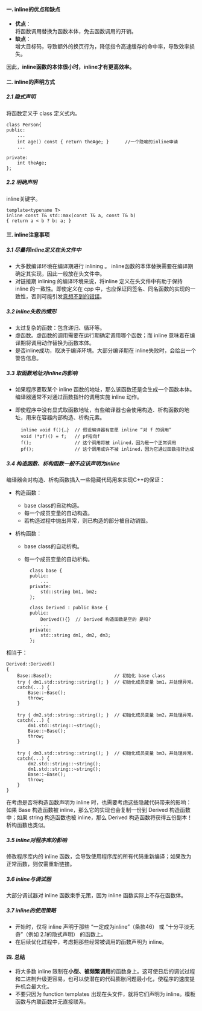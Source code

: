 #### 一. inline的优点和缺点
- **优点**：  
将函数调用替换为函数本体，免去函数调用的开销。  
- **缺点**：  
增大目标码，导致额外的换页行为，降低指令高速缓存的命中率，导致效率损失。  

因此，**inline函数的本体很小时，inline才有更高效率。**  

#### 二. inline的声明方式
##### 2.1 隐式声明
将函数定义于 class 定义式内。  

	class Person{ 
	public: 
	    ... 
	    int age() const { return theAge; }		//一个隐喻的inline申请 
	    ... 
	
	private: 
	    int theAge; 
	};

##### 2.2 明确声明
inline关键字。

	template<typename T>
	inline const T& std::max(const T& a, const T& b) 
	{ return a < b ? b: a; }

#### 三. inline注意事项
##### 3.1 尽量将inline定义在头文件中
- 大多数编译环境在编译期进行 inlining 。 inline函数的本体替换需要在编译期确定其实现，因此一般放在头文件中。
- 对链接期 inlining 的编译环境来说，将inline 定义在头文件中有助于保持 inline 的一致性。即使定义在 cpp 中，也应保证同签名、同名函数的实现的一致性，否则可能引发[意想不到的错误](http://blog.bitfoc.us/p/379)。

##### 3.2 inline失败的情形
- 太过复杂的函数：包含递归、循环等。
- 虚函数。虚函数的调用需要在运行期确定调用哪个函数；而 inline 意味着在编译期将调用动作替换为函数本体。
- 是否inline成功，取决于编译环境。大部分编译期在 inline失败时，会给出一个警告信息。  

##### 3.3 取函数地址对inline的影响
- 如果程序要取某个 inline 函数的地址，那么该函数还是会生成一个函数本体。编译器通常不对通过函数指针的调用实施 inline 动作。
- 即使程序中没有显式取函数地址，有些编译器也会使用构造、析构函数的地址，用来在容器内部构造、析构元素。  

		inline void f(){…}  // 假设编译器有意愿 inline “对 f 的调用”
		void (*pf)() = f;	// pf指向f
		f(); 				// 这个调用将被 inlined，因为是一个正常调用
		pf(); 				// 这个调用或许不被 inlined，因为它通过函数指针达成

##### 3.4 构造函数、析构函数一般不应该声明为inline
编译器会对构造、析构函数插入一些隐藏代码用来实现C\+\+的保证：  

- 构造函数：  
	- base class的自动构造。
	- 每一个成员变量的自动构造。
	- 若构造过程中抛出异常，则已构造的部分被自动销毁。  

- 析构函数：
	- base class的自动析构。
	- 每一个成员变量的自动析构。  


			class base { 
			public: 
			    ... 
			private: 
			    std::string bm1, bm2; 
			};
			
			class Derived : public Base { 
			public: 
			    Derived(){}  // Derived 构造函数是空的 是吗? 
			    ... 
			private: 
			    std::string dm1, dm2, dm3; 
			};

相当于：  

	Derived::Derived() 
	{
	   	Base::Base(); 						// 初始化 base class
	   	try { dm1.std::string::string(); } 	// 初始化成员变量 bm1，并处理异常。
	   	catch(...) { 
	        Base::~Base(); 
	        throw; 
	   	} 
	
	   	try { dm2.std::string::string(); } 	// 初始化成员变量 bm2，并处理异常。
		catch(...) { 
	        dm1.std::string::~string(); 
	        Base::~Base(); 
	        throw; 
		} 
	
	    try { dm3.std::string::string(); } 	// 初始化成员变量 bm3，并处理异常。
	    catch(...) { 
	        dm2.std::string::~string(); 
	        dm1.std::string::~string(); 
	        Base::~Base(); 
	        throw; 
	    }
	}

在考虑是否将构造函数声明为 inline 时，也需要考虑这些隐藏代码带来的影响：  
如果 Base 构造函数被 inline，那么它的实现也会复制一份到 Derived 构造函数中；如果 string 构造函数也被 inline，那么 Derived 构造函数将获得五份副本！析构函数也类似。

##### 3.5 inline对程序库的影响
修改程序库内的 inline 函数，会导致使用程序库的所有代码重新编译；如果改为正常函数，则仅需重新链接。  

##### 3.6 inline与调试器
大部分调试器对 inline 函数束手无策，因为 inline 函数实际上不存在函数体。

##### 3.7 inline的使用策略
- 开始时，仅将 inline 声明于那些 “一定成为inline”（条款46） 或 “十分平淡无奇”（例如 2.1的隐式声明） 的函数上。
- 在后续优化过程中，考虑把那些经常被调用的函数声明为 inline。

#### 四. 总结
- 将大多数 inline 限制在**小型、被频繁调用**的函数身上。这可使日后的调试过程和二进制升级更容易，也可以使潜在的代码膨胀问题最小化，使程序的速度提升机会最大化。
- 不要只因为 function templates 出现在头文件，就将它们声明为 inline。模板函数与内联函数并无直接联系。